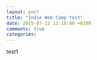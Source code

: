 ```yaml
---
layout: post
title: "Indie Web Camp test"
date: 2015-07-12 12:18:00 +0100
comments: true
categories:	
---
```

test1
